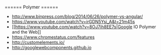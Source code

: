 ====== Polymer ======
* http://www.binpress.com/blog/2014/06/26/polymer-vs-angular/
* https://www.youtube.com/watch?v=irGDN5Ysi_A&t=21m45s
* [[https://www.youtube.com/watch?v=8OJ7ih8EE7s|Google IO Polymer and the Web]]
* https://www.chromestatus.com/features
* http://customelements.io/
* http://googlewebcomponents.github.io